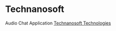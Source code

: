 # Technanosoft
Audio Chat Application
<a href="https://technanosoft.com" rel="follow">Technanosoft Technologies</a>
